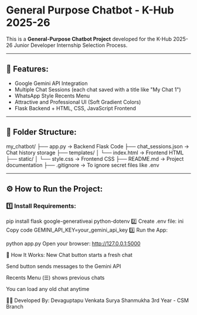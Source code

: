 # General Purpose Chatbot - K-Hub 2025-26

This is a **General-Purpose Chatbot Project** developed for the K-Hub 2025-26 Junior Developer Internship Selection Process.

---

## 🚀 Features:

- Google Gemini API Integration  
- Multiple Chat Sessions (each chat saved with a title like "My Chat 1")  
- WhatsApp Style Recents Menu  
- Attractive and Professional UI (Soft Gradient Colors)  
- Flask Backend + HTML, CSS, JavaScript Frontend  

---

## 📂 Folder Structure:

my_chatbot/
├── app.py -> Backend Flask Code
├── chat_sessions.json -> Chat history storage
├── templates/
│ └── index.html -> Frontend HTML
├── static/
│ └── style.css -> Frontend CSS
├── README.md -> Project documentation
├── .gitignore -> To ignore secret files like .env

---

## ⚙️ How to Run the Project:

### 1️⃣ Install Requirements:

pip install flask google-generativeai python-dotenv
2️⃣ Create .env file:
ini
Copy code
GEMINI_API_KEY=your_gemini_api_key
3️⃣ Run the App:

python app.py
Open your browser:
http://127.0.0.1:5000

📝 How It Works:
New Chat button starts a fresh chat

Send button sends messages to the Gemini API

Recents Menu (☰) shows previous chats

You can load any old chat anytime

👩‍💻 Developed By:
Devaguptapu Venkata Surya Shanmukha
3rd Year - CSM Branch

